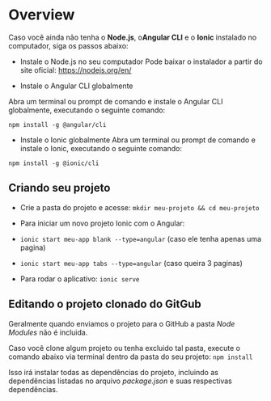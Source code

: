 # Overview

Caso você ainda não tenha o **Node.js**, o**Angular CLI** e o **Ionic** instalado no computador, siga os passos abaixo:
- Instale o Node.js no seu computador
Pode baixar o instalador a partir do site oficial: https://nodejs.org/en/

- Instale o Angular CLI globalmente

Abra um terminal ou prompt de comando e instale o Angular CLI globalmente, executando o seguinte comando:

`npm install -g @angular/cli`

- Instale o Ionic globalmente
Abra um terminal ou prompt de comando e instale o Ionic, executando o seguinte comando:

`npm install -g @ionic/cli`

## Criando seu projeto
- Crie a pasta do projeto e acesse: `mkdir meu-projeto && cd meu-projeto`

- Para iniciar um novo projeto Ionic com o Angular:
- `ionic start meu-app blank --type=angular` (caso ele tenha apenas uma pagina)
- `ionic start meu-app tabs --type=angular` (caso queira 3 paginas)

- Para rodar o aplicativo: `ionic serve`

## Editando o projeto clonado do GitGub

Geralmente quando enviamos o projeto para o GitHub a pasta *Node Modules* não é incluida.

Caso você clone algum projeto ou tenha excluido tal pasta, execute o comando abaixo via terminal dentro da pasta do seu projeto:
`npm install`

Isso irá instalar todas as dependências do projeto, incluindo as dependências listadas no arquivo *package.json* e suas respectivas dependências.
